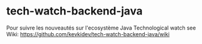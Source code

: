 # tech-watch-backend-java
Pour suivre les nouveautés sur l'ecosystème Java
Technological watch
see Wiki: https://github.com/kevkidev/tech-watch-backend-java/wiki
